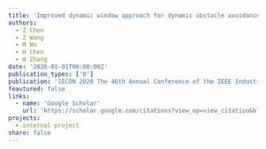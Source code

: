 ```yaml
---
title: 'Improved dynamic window approach for dynamic obstacle avoidance of quadruped robots'
authors:
  - Z Chen
  - Z Wang
  - M Wu
  - H Chen
  - W Zhang
date: '2020-01-01T00:00:00Z'
publication_types: ['0']
publication: 'IECON 2020 The 46th Annual Conference of the IEEE Industrial Electronics …, 2020'
feautured: false
links:
  - name: 'Google Scholar'
    url: 'https://scholar.google.com/citations?view_op=view_citation&hl=en&user=sFTLO0EAAAAJ&cstart=20&pagesize=80&citation_for_view=sFTLO0EAAAAJ:wbdj-CoPYUoC'
projects:
  - internal-project
share: false
---
```

